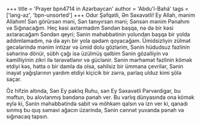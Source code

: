 +++
title = 'Prayer bpn4714 in Azərbaycan'
author = 'Abdu'l-Bahá'
tags = ['lang-az', 'bpn-unsorted']
+++
Odur Şəfqətli, Ən Səxavətli! Ey Allah, mənim Allahım! Sən görürsən məni, Sən tanıyırsan məni; Sənsən mənim Pənahım və Sığınacağım. Heç kəsi axtarmadım Səndən başqa, nə də bir kəsi axtaracağam Səndən qeyri; Sənin məhəbbətinin yolundan başqa bir yolda addımlamadım, nə də ayrı bir yola qədəm qoyacağam. Ümidsizliyin zülmət gecələrində mənim intizar və ümid dolu gözlərim, Sənin hüdudsuz fəzlinin səhərinə dönür, sübh çağı isə üzülmüş qəlbim Sənin gözəlliyin və kamilliyinin zikri ilə təravətlənır və güclənir. Sənin mərhəmət fəzlinin kömək etdiyi kəs, hətta o bir damla da olsa, sahilsiz bir ümmana çevrilər, Sənin inayət yağışlarının yardım etdiyi kiçicik bir zərrə, parlaq ulduz kimi şölə saçar.

Öz hifzin altında, Sən Ey paklıq Ruhu, sən Ey Səxavətli Pərvərdigar, bu məftun, bu alovlanmış bəndənə pənah ver. Bu varlıq dünyasında ona kömək eylə ki, Sənin məhəbbətində sabit və möhkəm qalsın və izn ver ki, qanadı sınmış bu quş səmavi ağacın üzərində, Sənin cənnət yuvanda pənah və sığınacaq tapsın.
